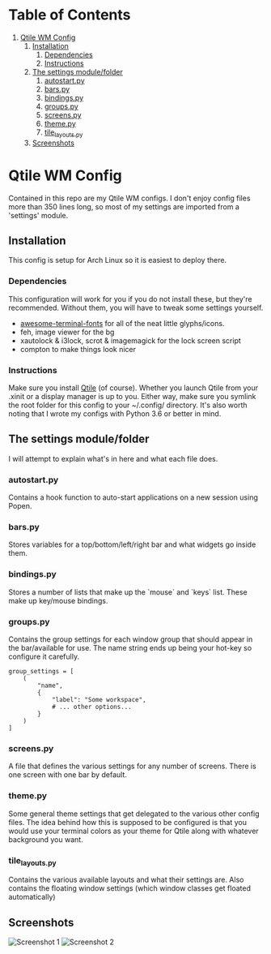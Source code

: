 
# Table of Contents

1.  [Qtile WM Config](#orge5fd7a0)
    1.  [Installation](#org100eadd)
        1.  [Dependencies](#orgcaf0d58)
        2.  [Instructions](#orgb7a28e8)
    2.  [The settings module/folder](#orgd61b39f)
        1.  [autostart.py](#org986d684)
        2.  [bars.py](#org6992b1d)
        3.  [bindings.py](#org132b28f)
        4.  [groups.py](#orga2b261d)
        5.  [screens.py](#orgf8d5200)
        6.  [theme.py](#orgcffb443)
        7.  [tile<sub>layouts.py</sub>](#org58dd84a)
    3.  [Screenshots](#orgac810f3)


<a id="orge5fd7a0"></a>

# Qtile WM Config

Contained in this repo are my Qtile WM configs. I don't enjoy config files more than 350 lines long, so most of my settings are imported from a 'settings' module.


<a id="org100eadd"></a>

## Installation

This config is setup for Arch Linux so it is easiest to deploy there.


<a id="orgcaf0d58"></a>

### Dependencies

This configuration <span class="underline">will work</span> for you if you do not install these, but they're recommended. Without them, you will have to tweak some settings yourself.

-   [awesome-terminal-fonts](https://github.com/gabrielelana/awesome-terminal-fonts) for all of the neat little glyphs/icons.
-   feh, image viewer for the bg
-   xautolock & i3lock, scrot & imagemagick for the lock screen script
-   compton to make things look nicer


<a id="orgb7a28e8"></a>

### Instructions

Make sure you install [Qtile](http://www.qtile.org) (of course). Whether you launch Qtile from your .xinit or a display manager is up to you. Either way, make sure you symlink the root folder for this config to your ~/.config/ directory. It's also worth noting that I wrote my configs with Python 3.6 or better in mind.


<a id="orgd61b39f"></a>

## The settings module/folder

I will attempt to explain what's in here and what each file does.


<a id="org986d684"></a>

### autostart.py

Contains a hook function to auto-start applications on a new session using Popen.


<a id="org6992b1d"></a>

### bars.py

Stores variables for a top/bottom/left/right bar and what widgets go inside them.


<a id="org132b28f"></a>

### bindings.py

Stores a number of lists that make up the \`mouse\` and \`keys\` list. These make up key/mouse bindings.


<a id="orga2b261d"></a>

### groups.py

Contains the group settings for each window group that should appear in the bar/available for use. The name string ends up being your hot-key so configure it carefully.

    group_settings = [
        (
            "name",
            {
                "label": "Some workspace",
                # ... other options...
            }
        )
    ]


<a id="orgf8d5200"></a>

### screens.py

A file that defines the various settings for any number of screens. There is one screen with one bar by default.


<a id="orgcffb443"></a>

### theme.py

Some general theme settings that get delegated to the various other config files. The idea behind how this is supposed to be configured is that you would use your terminal colors as your theme for Qtile along with whatever background you want.


<a id="org58dd84a"></a>

### tile<sub>layouts.py</sub>

Contains the various available layouts and what their settings are. Also contains the floating window settings (which window classes get floated automatically)


<a id="orgac810f3"></a>

## Screenshots

![Screenshot 1](./screens/Screenshot-1)
![Screenshot 2](./screens/Screenshot-2)

